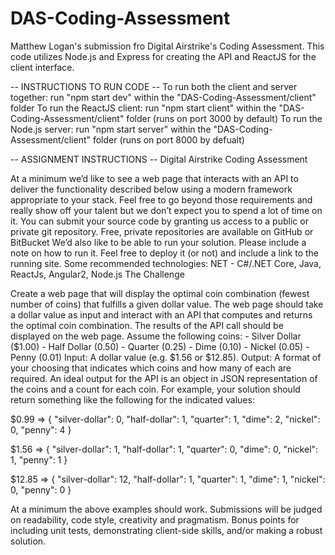 # DAS-Coding-Assessment

Matthew Logan's submission fro Digital Airstrike's Coding Assessment. This code utilizes Node.js and Express for creating the API and ReactJS for the client interface.

-- INSTRUCTIONS TO RUN CODE --
To run both the client and server together: run "npm start dev" within the "DAS-Coding-Assessment/client" folder
To run the ReactJS client: run "npm start client" within the "DAS-Coding-Assessment/client" folder (runs on port 3000 by default)
To run the Node.js server: run "npm start server" within the "DAS-Coding-Assessment/client" folder (runs on port 8000 by defualt)

-- ASSIGNMENT INSTRUCTIONS --
Digital Airstrike Coding Assessment

At a minimum we’d like to see a web page that interacts with an API to deliver the functionality described
below using a modern framework appropriate to your stack. Feel free to go beyond those requirements and
really show off your talent but we don’t expect you to spend a lot of time on it.
You can submit your source code by granting us access to a public or private git repository. Free, private
repositories are available on GitHub or BitBucket
We’d also like to be able to run your solution. Please include a note on how to run it. Feel free to deploy it (or
not) and include a link to the running site.
Some recommended technologies:
NET - C#/.NET Core, Java, ReactJs,
Angular2, Node.js
The Challenge

Create a web page that will display the optimal coin combination (fewest number of coins) that fulfills a given
dollar value. The web page should take a dollar value as input and interact with an API that computes and
returns the optimal coin combination. The results of the API call should be displayed on the web page.
Assume the following coins: - Silver Dollar ($1.00) - Half Dollar (0.50) - Quarter (0.25) - Dime (0.10) -
Nickel (0.05) - Penny (0.01) 
Input: ​A dollar value (e.g. $1.56 or \$12.85).
Output: ​A format of your choosing that indicates which coins and how many of each are required. An ideal
output for the API is an object in JSON representation of the coins and a count for each coin.
For example, your solution should return something like the following for the indicated values:

\$0.99​ =&gt; {
&quot;silver-dollar&quot;: 0,
&quot;half-dollar&quot;: 1,
&quot;quarter&quot;: 1,
&quot;dime&quot;: 2,
&quot;nickel&quot;: 0,
&quot;penny&quot;: 4 }

\$1.56​ =&gt; {
&quot;silver-dollar&quot;: 1,
&quot;half-dollar&quot;: 1,
&quot;quarter&quot;: 0,
&quot;dime&quot;: 0,
&quot;nickel&quot;: 1,
&quot;penny&quot;: 1 }

\$12.85​ =&gt; {
&quot;silver-dollar&quot;: 12,
&quot;half-dollar&quot;: 1,
&quot;quarter&quot;: 1,
&quot;dime&quot;: 1,
&quot;nickel&quot;: 0,
&quot;penny&quot;: 0 }

At a minimum the above examples should work.
Submissions will be judged on readability, code style, creativity and pragmatism. Bonus points for including
unit tests, demonstrating client-side skills, and/or making a robust solution.
